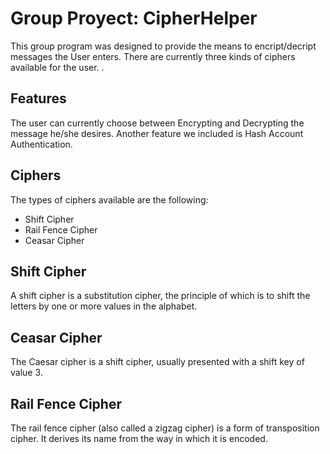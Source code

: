 # Group Proyect: CipherHelper

  This group program was designed to provide the means to encript/decript messages the User enters.  There are currently three kinds of ciphers available for the user. .
  
## Features
  The user can currently choose between Encrypting and Decrypting the message he/she desires. Another feature we included is Hash Account Authentication.

## Ciphers
  The types of ciphers available are the following:
  - Shift Cipher
  - Rail Fence Cipher
  - Ceasar Cipher
  
## Shift Cipher
  A shift cipher is a substitution cipher, the principle of which is to shift the letters by one or more values in the alphabet.

## Ceasar Cipher
The Caesar cipher is a shift cipher, usually presented with a shift key of value 3.

## Rail Fence Cipher
The rail fence cipher (also called a zigzag cipher) is a form of transposition cipher. It derives its name from the way in which it is encoded. 
